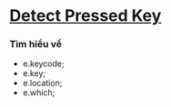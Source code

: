 # [Detect Pressed Key](https://dusthuynh.github.io/30days-challenge-with-Nodemy/detect-pressed-key/detect-pressed-key.html)

### Tìm hiểu về
- e.keycode;
- e.key;
- e.location;
- e.which;
